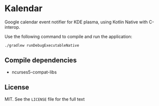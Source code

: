 # Kalendar

Google calendar event notifier for KDE plasma, using Kotlin Native with C-interop.

Use the following command to compile and run the application:

```
./gradlew runDebugExecutableNative
```

## Compile dependencies

- ncurses5-compat-libs

## License
MIT. See the `LICENSE` file for the full text
